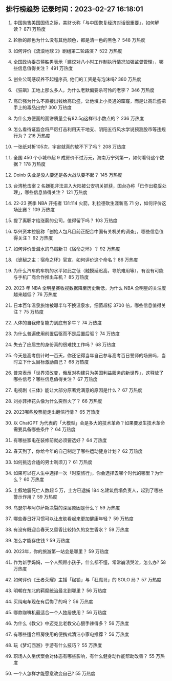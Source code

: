 
## 排行榜趋势 记录时间：2023-02-27 16:18:01
  
  1. 中国抛售美国国债之际，美财长称「与中国恢复经济对话很重要」，如何解读？ 871 万热度
    
  2. 轮胎的颜色为什么没有其他颜色，都是清一色的黑色？ 548 万热度
    
  3. 如何评价《流浪地球 2》剧组第二轮路演？ 522 万热度
    
  4. 全国政协委员蒋胜男表示「建议对八小时工作制执行情况加强监督管理」，哪些信息值得关注？ 491 万热度
    
  5. 创业公司感叹养不起程序员, 他们的工资是有泡沫吗? 380 万热度
    
  6. 《狂飙》工地上那么多人，为什么老默偏要杀可怜的老李？ 346 万热度
    
  7. 高启强为什么不直接出钱给高启盛，让他填上小灵通的窟窿，而是让高启盛把手上的毒品出完? 300 万热度
    
  8. 为什么方便面的面饼质量会有82.5g这样带小数点的？ 236 万热度
    
  9. 怎么看待证监会将严厉打击利用天干地支、阴阳五行风水学说预测股市等违规行为？ 216 万热度
    
  10. 一张纸对折105次，宇宙就真的放不下了吗？ 208 万热度
    
  11. 全国 450 个小城市超 9 成房价不过万元，海南万宁列第一，如何看待这个数据？ 178 万热度
    
  12. Doinb 失业是没人要还是各大战队要不起？ 145 万热度
    
  13. 台湾枪击案 2 名嫌犯非法进入大陆被公安机关抓获，国台办称「已作出稳妥处理」，哪些信息值得关注？ 121 万热度
    
  14. 22-23 赛季 NBA 开拓者 131:114 火箭，利拉德砍生涯新高 71 分，如何评价这场比赛？ 109 万热度
    
  15. 提了离职才给涨薪的公司，值得留下吗？ 103 万热度
    
  16. 华兴资本控股称「创始人包凡目前正配合中国有关机关的调查」，哪些信息值得关注？ 92 万热度
    
  17. 如何评价爱潜水的乌贼新书《宿命之环》？ 92 万热度
    
  18. 《诡秘之主：宿命之环》官宣，如何评价这个命名？ 86 万热度
    
  19. 为什么汽车的车机的水平如此之低（触摸延迟高，导航难用等），有没有可能与手机厂商合作推出车机？ 85 万热度
    
  20. 2023 年 NBA 全明星赛收视数据降至历史新低，为什么 NBA 全明星的关注度越来越低？ 76 万热度
    
  21. 日本百年温泉旅馆被曝半年不换温泉水，细菌超标 3700 倍，哪些信息值得关注？ 75 万热度
    
  22. 人体的自我修复能力到底有多牛？ 74 万热度
    
  23. 为什么普遍使用前置后驱而不是后置后驱？ 74 万热度
    
  24. 失去了应届生的身份真的很难找工作吗？ 68 万热度
    
  25. 今天是高考倒计时一百天，你还记得当年自己参与高考百日誓师的场景吗，当时立下什么目标激励自己？ 68 万热度
    
  26. 普京表示「世界须改变，俄反对构建只为美国利益服务的新世界」，这释放了哪些信号？哪些信息值得关注？ 67 万热度
    
  27. 电视剧《三体》能让大部分原著党满意的原因是什么？ 67 万热度
    
  28. 刘亦菲捧花头像为什么突然火了？ 66 万热度
    
  29. 2023哪些股票能走出翻倍行情？ 65 万热度
    
  30. 以 ChatGPT 为代表的「大模型」会是多大的技术革命？如果要发生技术革命需要具备哪些条件？ 64 万热度
    
  31. 有哪些家电在装修前就必须要选好？ 64 万热度
    
  32. 春天到了，你给今年的自己制定了哪些运动健身计划？ 62 万热度
    
  33. 如何挑选合适的男士剃须刀？ 61 万热度
    
  34. 如果可以在人生中选择一次「时空旅行」，你会选择去哪个时代的哪里？为什么？ 60 万热度
    
  35. 土叙地震死亡人数超 5 万，土方已逮捕 184 名建筑倒塌负责人，起到了哪些警示作用？ 59 万热度
    
  36. 乌瑟尔与阿尔萨斯决裂的深层原因是什么？ 59 万热度
    
  37. 哪些春日好习惯可以让皮肤看起来更加健康年轻？ 59 万热度
    
  38. 有没有既迎合春天又留香比较持久的女生香水？ 59 万热度
    
  39. 怎么才能存住钱 ? 59 万热度
    
  40. 2023年，你的旅游第一站会是哪里？ 59 万热度
    
  41. 作为新手妈妈，一个人照顾小孩子，什么都不懂，常常崩溃哭泣，怎么办? 58 万热度
    
  42. 如何评价《王者荣耀》主播「枷锁」与「狂魔哥」的 SOLO 局？ 57 万热度
    
  43. 明朝在东北的羁縻统治最北到哪里？ 56 万热度
    
  44. 买纯电车现在有后悔了的吗？ 56 万热度
    
  45. 哪款咖啡机最适合一个人独居使用？ 56 万热度
    
  46. 为什么《教父》中迈克比老教父心狠手辣得多？ 56 万热度
    
  47. 有哪些适合租房使用的便携式清洁小家电推荐？ 56 万热度
    
  48. 玩《梦幻西游》手游有什么技巧？ 55 万热度
    
  49. 职场人久坐伏案会对体态有哪些影响，有什么健身动作能帮助改善？ 55 万热度
    
  50. 一个人怎样才能愿意改变自己? 55 万热度
    